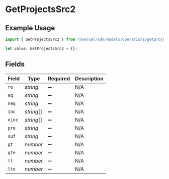 # GetProjectsSrc2

## Example Usage

```typescript
import { GetProjectsSrc2 } from "@vercel/sdk/models/operations/getprojects.js";

let value: GetProjectsSrc2 = {};
```

## Fields

| Field              | Type               | Required           | Description        |
| ------------------ | ------------------ | ------------------ | ------------------ |
| `re`               | *string*           | :heavy_minus_sign: | N/A                |
| `eq`               | *string*           | :heavy_minus_sign: | N/A                |
| `neq`              | *string*           | :heavy_minus_sign: | N/A                |
| `inc`              | *string*[]         | :heavy_minus_sign: | N/A                |
| `ninc`             | *string*[]         | :heavy_minus_sign: | N/A                |
| `pre`              | *string*           | :heavy_minus_sign: | N/A                |
| `suf`              | *string*           | :heavy_minus_sign: | N/A                |
| `gt`               | *number*           | :heavy_minus_sign: | N/A                |
| `gte`              | *number*           | :heavy_minus_sign: | N/A                |
| `lt`               | *number*           | :heavy_minus_sign: | N/A                |
| `lte`              | *number*           | :heavy_minus_sign: | N/A                |